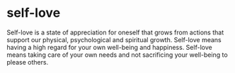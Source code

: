 # self-love
Self-love is a state of appreciation for oneself that grows from actions that support our physical, psychological and spiritual growth. Self-love means having a high regard for your own well-being and happiness. Self-love means taking care of your own needs and not sacrificing your well-being to please others.
